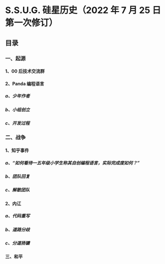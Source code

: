 # S.S.U.G. 硅星历史（2022 年 7 月 25 日第一次修订）

## 目录

### 一、起源

#### 1、00 后技术交流群

#### 2、Panda 编程语言

##### a、少年作者

##### b、小组创立

##### c、开发过程

### 二、战争

#### 1、知乎事件

##### a、“如何看待一五年级小学生称其自创编程语言，实际完成度如何？”

##### b、团队回复

##### c、解散团队

#### 2、内讧

##### a、代码重写

##### b、道路分歧

##### c、分道扬镳

#### 三、和平

